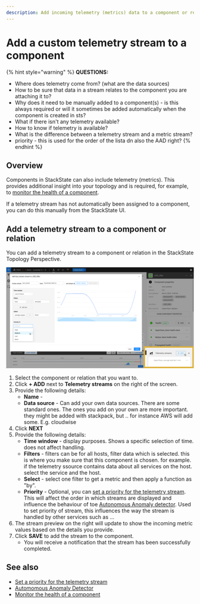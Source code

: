 ```yaml
---
description: Add incoming telemetry (metrics) data to a component or relation.
---
```


# Add a custom telemetry stream to a component

{% hint style="warning" %}
**QUESTIONS:**
- Where does telemetry come from? (what are the data sources)
- How to be sure that data in a stream relates to the component you are attaching it to?
- Why does it need to be manually added to a component(s) - is this always required or will it sometimes be added automatically when the component is created in sts?
- What if there isn't any telemetry available?
- How to know if telemetry is available?
- What is the difference between a telemetry stream and a metric stream?
- priority - this is used for the order of the lista dn also the AAD right?
{% endhint %}

## Overview

Components in StackState can also include telemetry \(metrics\). This provides additional insight into your topology and is required, for example, to [monitor the health of a component](/use/health-state-and-alerts/create-a-health-check.md).

If a telemetry stream has not automatically been assigned to a component, you can do this manually from the StackState UI.

## Add a telemetry stream to a component or relation

You can add a telemetry stream to a component or relation in the StackState Topology Perspective.

![Add a telemetry stream to a component or relation](/.gitbook/assets/v41_add_telemetry_stream.png)

1. Select the component or relation that you want to.
2. Click **+ ADD** next to **Telemetry streams** on the right of the screen.
3. Provide the following details:
    - **Name** - 
    - **Data source** - Can add your own data sources. There are some standard ones. The ones you add on your own are more important. they might be added with stackpack, but .. for instance AWS will add some. E.g. cloudwise 
4. Click **NEXT**
5. Provide the following details:
    - **Time window** - display purposes. Shows a specific selection of time. does not affect handling.
    - **Filters** - filters can be for all hosts, filter data which is selected. this is where you make sure that this component is chosen. for example. if the telemetry ssource contains data about all services on the host. select the service and the host.
    - **Select** - select one filter to get a metric and then apply a function as "by".
    - **Priority** - Optional, you can [set a priority for the telemetry stream](/configure/telemetry/how_to_use_the_priority_field_for_components.md). This will affect the order in which streams are displayed and influence the behaviour of toe [Autonomous Anomaly detector](/stackpacks/add-ons/aad.md).
    Used to set priority of stream, this influences the way the stream is handled by other services such as ...
6. The stream preview on the right will update to show the incoming metric values based on the details you provide.
7. Click **SAVE** to add the stream to the component.
    - You will receive a notification that the stream has been successfully completed. 

## See also

- [Set a priority for the telemetry stream](/configure/telemetry/how_to_use_the_priority_field_for_components.md)
- [Automomous Anomaly Detector](/stackpacks/add-ons/aad.md)
- [Monitor the health of a component](/use/health-state-and-alerts/create-a-health-check.md)
